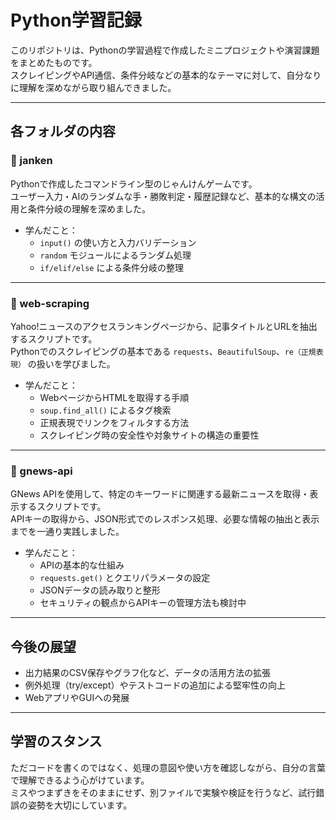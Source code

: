 # Python学習記録

このリポジトリは、Pythonの学習過程で作成したミニプロジェクトや演習課題をまとめたものです。  
スクレイピングやAPI通信、条件分岐などの基本的なテーマに対して、自分なりに理解を深めながら取り組んできました。

---

## 各フォルダの内容

### 📁 janken

Pythonで作成したコマンドライン型のじゃんけんゲームです。  
ユーザー入力・AIのランダムな手・勝敗判定・履歴記録など、基本的な構文の活用と条件分岐の理解を深めました。

- 学んだこと：
  - `input()` の使い方と入力バリデーション
  - `random` モジュールによるランダム処理
  - `if/elif/else` による条件分岐の整理

---

### 📁 web-scraping

Yahoo!ニュースのアクセスランキングページから、記事タイトルとURLを抽出するスクリプトです。  
Pythonでのスクレイピングの基本である `requests`、`BeautifulSoup`、`re（正規表現）` の扱いを学びました。

- 学んだこと：
  - WebページからHTMLを取得する手順
  - `soup.find_all()` によるタグ検索
  - 正規表現でリンクをフィルタする方法
  - スクレイピング時の安全性や対象サイトの構造の重要性

---

### 📁 gnews-api

GNews APIを使用して、特定のキーワードに関連する最新ニュースを取得・表示するスクリプトです。  
APIキーの取得から、JSON形式でのレスポンス処理、必要な情報の抽出と表示までを一通り実践しました。

- 学んだこと：
  - APIの基本的な仕組み
  - `requests.get()` とクエリパラメータの設定
  - JSONデータの読み取りと整形
  - セキュリティの観点からAPIキーの管理方法も検討中

---

## 今後の展望

- 出力結果のCSV保存やグラフ化など、データの活用方法の拡張
- 例外処理（try/except）やテストコードの追加による堅牢性の向上
- WebアプリやGUIへの発展

---

## 学習のスタンス

ただコードを書くのではなく、処理の意図や使い方を確認しながら、自分の言葉で理解できるよう心がけています。  
ミスやつまずきをそのままにせず、別ファイルで実験や検証を行うなど、試行錯誤の姿勢を大切にしています。


